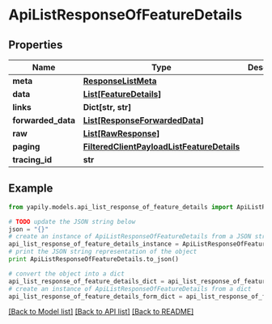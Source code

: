 # ApiListResponseOfFeatureDetails


## Properties

Name | Type | Description | Notes
------------ | ------------- | ------------- | -------------
**meta** | [**ResponseListMeta**](ResponseListMeta.md) |  | [optional] 
**data** | [**List[FeatureDetails]**](FeatureDetails.md) |  | [optional] 
**links** | **Dict[str, str]** |  | [optional] 
**forwarded_data** | [**List[ResponseForwardedData]**](ResponseForwardedData.md) |  | [optional] 
**raw** | [**List[RawResponse]**](RawResponse.md) |  | [optional] 
**paging** | [**FilteredClientPayloadListFeatureDetails**](FilteredClientPayloadListFeatureDetails.md) |  | [optional] 
**tracing_id** | **str** |  | [optional] 

## Example

```python
from yapily.models.api_list_response_of_feature_details import ApiListResponseOfFeatureDetails

# TODO update the JSON string below
json = "{}"
# create an instance of ApiListResponseOfFeatureDetails from a JSON string
api_list_response_of_feature_details_instance = ApiListResponseOfFeatureDetails.from_json(json)
# print the JSON string representation of the object
print ApiListResponseOfFeatureDetails.to_json()

# convert the object into a dict
api_list_response_of_feature_details_dict = api_list_response_of_feature_details_instance.to_dict()
# create an instance of ApiListResponseOfFeatureDetails from a dict
api_list_response_of_feature_details_form_dict = api_list_response_of_feature_details.from_dict(api_list_response_of_feature_details_dict)
```
[[Back to Model list]](../README.md#documentation-for-models) [[Back to API list]](../README.md#documentation-for-api-endpoints) [[Back to README]](../README.md)


